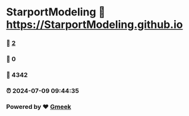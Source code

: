# StarportModeling :link: https://StarportModeling.github.io 
### :page_facing_up: [2](https://StarportModeling.github.io/tag.html) 
### :speech_balloon: 0 
### :hibiscus: 4342 
### :alarm_clock: 2024-07-09 09:44:35 
### Powered by :heart: [Gmeek](https://github.com/Meekdai/Gmeek)
